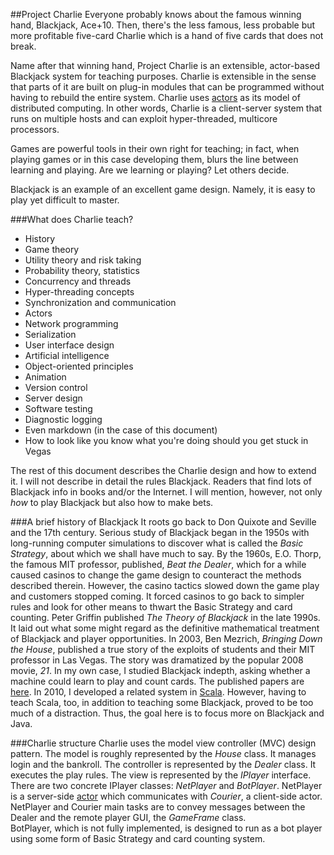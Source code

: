 ##Project Charlie
Everyone probably knows about the famous winning hand, Blackjack, Ace+10.
Then, there's the less famous, less probable but more profitable
five-card Charlie which is a hand of five cards that does not break.

Name after that winning hand,
Project Charlie is an extensible, actor-based Blackjack system for teaching purposes.
Charlie is extensible in the sense that parts of it are built on plug-in modules that can be programmed
without having to rebuild the entire system. Charlie uses [actors](http://en.wikipedia.org/wiki/Actor_model)
as its model of distributed computing. In other words, Charlie is a client-server system
that runs on multiple hosts and can exploit hyper-threaded, multicore processors.

Games are
powerful tools in their own right for teaching; in fact, when playing games or in this case developing them,
blurs the line between learning and playing. Are we learning or playing?
Let others decide.

Blackjack is an example of an excellent game design.
Namely, it is easy to play yet difficult to master.

###What does Charlie teach?

* History
* Game theory
* Utility theory and risk taking
* Probability theory, statistics
* Concurrency and threads
* Hyper-threading concepts
* Synchronization and communication
* Actors
* Network programming
* Serialization
* User interface design
* Artificial intelligence
* Object-oriented principles
* Animation
* Version control
* Server design
* Software testing
* Diagnostic logging
* Even markdown (in the case of this document)
* How to look like you know what you're doing should you get stuck in Vegas

The rest of this document describes the Charlie design and how to extend it.
I will not describe in detail the rules Blackjack.
Readers that find lots of Blackjack info in books and/or the Internet.
I will mention, however, not only _how_ to play Blackjack but also how to make
bets.

###A brief history of Blackjack
It roots go back to Don Quixote and Seville and the 17th century.
Serious study of Blackjack began in the 1950s with long-running computer simulations to discover what is
called the _Basic Strategy_, about which we shall have much to say. By the 1960s, E.O. Thorp, the famous
MIT professor, published, _Beat the Dealer_, which for a while caused casinos to change the game design
to counteract the methods described therein. However, the casino tactics slowed down the game play and customers
stopped coming. It forced casinos to go back to simpler rules and look for other means to thwart
the Basic Strategy and card counting. Peter Griffin published _The Theory of Blackjack_ in the late 1990s. It laid
out what some might regard as the definitive mathematical treatment of Blackjack and player opportunities.
In 2003, Ben Mezrich, _Bringing Down the House_, published a true story of the exploits of students
and their MIT professor in Las Vegas. The story was dramatized by the popular
2008 movie, _21_.
In my own case, I studied Blackjack indepth, asking whether a machine could learn to play
and count cards. The published papers are [here](http://foxweb.marist.edu/users/ron.coleman/).
In 2010, I developed a related
system in [Scala](www.scala-lang.org). However, having to teach Scala, too,
in addition to teaching some Blackjack, proved to be too much of a distraction. Thus, the 
goal here is to focus more on Blackjack and Java.

###Charlie structure
Charlie uses the model view controller (MVC) design pattern.
The model is roughly represented by the *House* class. It manages login and the bankroll.
The controller is represented by the *Dealer* class. It executes the play rules.
The view is represented by the *IPlayer* interface. There are two concrete IPlayer
classes: *NetPlayer* and *BotPlayer*.
NetPlayer is a server-side [actor](http://en.wikipedia.org/wiki/Actor_model) which
communicates with *Courier*, a client-side actor. NetPlayer and Courier main tasks are to convey
messages between the Dealer and the remote player GUI, the *GameFrame* class.  
BotPlayer, which is not fully implemented,
is designed to run as a bot player using some form of Basic Strategy and card counting system.
